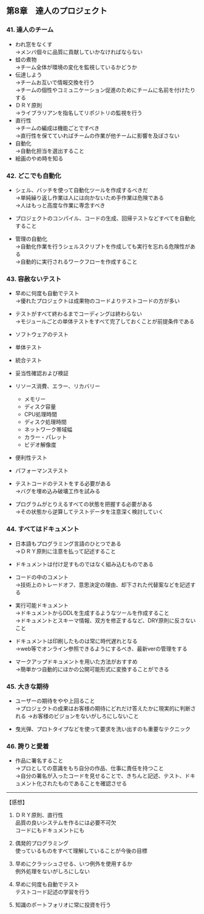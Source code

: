 ## 第8章　達人のプロジェクト
### 41. 達人のチーム
* われ窓をなくす  
→メンバ個々に品質に貢献していかなければならない
* 蛙の煮物  
→チーム全体が環境の変化を監視しているかどうか
* 伝達しよう  
→チームお互いで情報交換を行う  
→チームの個性やコミュニケーション促進のためにチームに名前を付けたりする
* ＤＲＹ原則  
→ライブラリアンを指名してリポジトリの監視を行う
* 直行性  
→チームの編成は機能ごとですべき  
→直行性を保てていればチームの作業が他チームに影響を及ぼさない
* 自動化  
→自動化担当を選出すること
* 絵画のやめ時を知る

### 42. どこでも自動化
* シェル、バッチを使って自動化ツールを作成するべきだ  
→単純繰り返し作業は人には向かないため手作業は危険である  
→人はもっと高度な作業に専念すべき

* プロジェクトのコンパイル、コードの生成、回帰テストなどすべてを自動化すること

* 管理の自動化  
→自動化作業を行うシェルスクリプトを作成しても実行を忘れる危険性がある  
→自動的に実行されるワークフローを作成すること

### 43. 容赦ないテスト
* 早めに何度も自動でテスト  
→優れたプロジェクトは成果物のコードよりテストコードの方が多い

* テストがすべて終わるまでコーディングは終わらない  
→モジュールごとの単体テストをすべて完了しておくことが前提条件である


* ソフトウェアのテスト
 * 単体テスト
 * 統合テスト
 * 妥当性確認および検証
 * リソース消費、エラー、リカバリー
   * メモリー
   * ディスク容量
   * CPU処理時間
   * ディスク処理時間
   * ネットワーク帯域幅
   * カラー・パレット
   * ビデオ解像度
 * 便利性テスト
 * パフォーマンステスト


* テストコードのテストをする必要がある  
→バグを埋め込み破壊工作を試みる

* プログラムがとりえるすべての状態を把握する必要がある  
→その状態から逆算してテストデータを注意深く検討していく

### 44. すべてはドキュメント
* 日本語もプログラミング言語のひとつである  
→ＤＲＹ原則に注意を払って記述すること


* ドキュメントは付け足すものではなく組み込むものである  
 * コードの中のコメント  
 →技術上のトレードオフ、意思決定の理由、却下された代替案などを記述する
 * 実行可能ドキュメント  
 →ドキュメントからDDLを生成するようなツールを作成すること  
 →ドキュメントとスキーマ情報、双方を修正するなど、DRY原則に反さないこと


* ドキュメントは印刷したものは常に時代遅れとなる  
→web等でオンライン参照できるようにするべき、最新verの管理をする

* マークアップドキュメントを用いた方法がおすすめ  
→簡単かつ自動的にほかの公開可能形式に変換することができる

### 45. 大きな期待
* ユーザーの期待をやや上回ること  
→プロジェクトの成果はお客様の期待にどれだけ答えたかに現実的に判断される
→お客様のビジョンをないがしろにしないこと

* 曳光弾、プロトタイプなどを使って要求を洗い出すのも重要なテクニック

### 46. 誇りと愛着
* 作品に署名すること  
→プロとしての意識をもち自分の作品、仕事に責任を持つこと  
→自分の署名が入ったコードを見せることで、きちんと記述、テスト、ドキュメント化されたものであることを確認させる

<hr>

【感想】

1. ＤＲＹ原則、直行性  
品質の良いシステムを作るには必要不可欠  
コードにもドキュメントにも

2. 偶発的プログラミング  
使っているものをすべて理解していることが今後の目標

3. 早めにクラッシュさせる、いつ例外を使用するか  
例外処理をないがしろにしない

4. 早めに何度も自動でテスト  
テストコード記述の学習を行う

5. 知識のポートフォリオに常に投資を行う  
